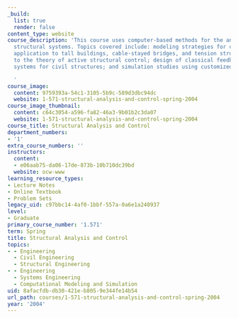 ```yaml
---
_build:
  list: true
  render: false
content_type: website
course_description: 'This course uses computer-based methods for the analysis of large-scale
  structural systems. Topics covered include: modeling strategies for complex structures;
  application to tall buildings, cable-stayed bridges, and tension structures; introduction
  to the theory of active structural control; design of classical feedback control
  systems for civil structures; and simulation studies using customized computer software.

  '
course_image:
  content: 9759393a-54c1-3105-5b9c-589d3dbc94dc
  website: 1-571-structural-analysis-and-control-spring-2004
course_image_thumbnail:
  content: c64c3054-a596-fa82-46a3-9b01b2c3da07
  website: 1-571-structural-analysis-and-control-spring-2004
course_title: Structural Analysis and Control
department_numbers:
- '1'
extra_course_numbers: ''
instructors:
  content:
  - e06aab75-da06-17de-873b-10b710dc39bd
  website: ocw-www
learning_resource_types:
- Lecture Notes
- Online Textbook
- Problem Sets
legacy_uid: c97bbc14-4af0-1bbf-557a-0a6e1a240937
level:
- Graduate
primary_course_number: '1.571'
term: Spring
title: Structural Analysis and Control
topics:
- - Engineering
  - Civil Engineering
  - Structural Engineering
- - Engineering
  - Systems Engineering
  - Computational Modeling and Simulation
uid: 8afacfdb-db30-421e-b805-9e344fe14b54
url_path: courses/1-571-structural-analysis-and-control-spring-2004
year: '2004'
---
```

